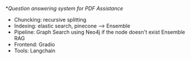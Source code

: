 **Question answering system for PDF Assistance*
- Chuncking: recursive splitting
- Indexing: elastic search, pinecone --> Ensemble
- Pipeline: Graph Search using Neo4j if the node doesn't exist Ensemble RAG
- Frontend: Gradio
- Tools: Langchain








